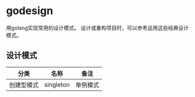 # godesign
用golang实现常用的设计模式。
设计或重构项目时，可以参考运用这些经典设计模式。
## 设计模式
|分类|名称|备注|
|----|----|----|
|创建型模式|singleton|单例模式|


